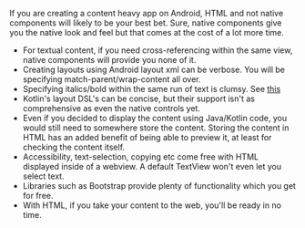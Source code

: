 If you are creating a content heavy app on Android, HTML and not native components will likely to be your best bet. Sure, native components give you the native look and feel but that comes at the cost of a lot more time.

* For textual content, if you need cross-referencing within the same view, native components will provide you none of it.
* Creating layouts using Android layout xml can be verbose. You will be specifying match-parent/wrap-content all over. 
* Specifying italics/bold within the same run of text is clumsy. See [this](https://stackoverflow.com/questions/4623508/how-to-set-the-font-style-to-bold-italic-and-underlined-in-an-android-textview)
* Kotlin's layout DSL's can be concise, but their support isn't as comprehensive as even the native controls yet.
* Even if you decided to display the content using Java/Kotlin code, you would still need to somewhere store the content. Storing the content in HTML has an added benefit of being able to preview it, at least for checking the content itself.
* Accessibility, text-selection, copying etc come free with HTML displayed inside of a webview. A default TextView won't even let you select text.
* Libraries such as Bootstrap provide plenty of functionality which you get for free.
* With HTML, if you take your content to the web, you'll be ready in no time.
